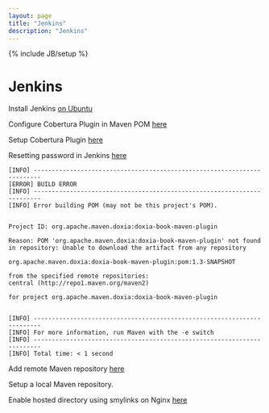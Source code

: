 ```yaml
---
layout: page
title: "Jenkins"
description: "Jenkins"
---
```


{% include JB/setup %}

# Jenkins 

Install Jenkins [ on Ubuntu](https://wiki.jenkins-ci.org/display/JENKINS/Installing+Jenkins+on+Ubuntu)

Configure Cobertura Plugin in Maven POM [here](http://mojo.codehaus.org/cobertura-maven-plugin/)

Setup Cobertura Plugin [here](https://wiki.jenkins-ci.org/display/JENKINS/Cobertura+Plugin)

Resetting password in Jenkins [here](https://gist.github.com/gmhawash/4043232)


	[INFO] ------------------------------------------------------------------------
	[ERROR] BUILD ERROR
	[INFO] ------------------------------------------------------------------------
	[INFO] Error building POM (may not be this project's POM).


	Project ID: org.apache.maven.doxia:doxia-book-maven-plugin

	Reason: POM 'org.apache.maven.doxia:doxia-book-maven-plugin' not found in repository: Unable to download the artifact from any repository

	org.apache.maven.doxia:doxia-book-maven-plugin:pom:1.3-SNAPSHOT

	from the specified remote repositories:
	central (http://repo1.maven.org/maven2)

	for project org.apache.maven.doxia:doxia-book-maven-plugin


	[INFO] ------------------------------------------------------------------------
	[INFO] For more information, run Maven with the -e switch
	[INFO] ------------------------------------------------------------------------
	[INFO] Total time: < 1 second


Add remote Maven repository [here](http://www.mkyong.com/maven/how-to-add-remote-repository-in-maven-pom-xml/)

Setup a local Maven repository.

Enable hosted directory using smylinks on Nginx [here](http://nginx.org/en/docs/http/ngx_http_core_module.html#disable_symlinks)

